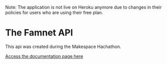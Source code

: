 Note: The application is not live on Heroku anymore due to changes in their policies for users who are using their free plan. 

# The Famnet API
This api was created during the Makespace Hachathon.

[Access the documentation page here](https://famnet-api.herokuapp.com/docs)
